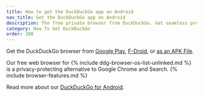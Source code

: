 ```yaml
---
title: How to get the DuckDuckGo app on Android
nav_title: Get the DuckDuckGo app on Android
description: The free private browser from DuckDuckGo. Get seamless protection while you search and browse, plus access to tracking protection for emails you receive.
category: How To Get DuckDuckGo
order: 200
---
```


Get the DuckDuckGo browser from [Google Play](https://play.google.com/store/apps/details?id=com.duckduckgo.mobile.android), [F-Droid](https://f-droid.org/packages/com.duckduckgo.mobile.android/), or [as an APK File](https://github.com/duckduckgo/Android/releases).

Our free web browser for {% include ddg-browser-os-list-unlinked.md %} is a privacy-protecting alternative to Google Chrome and Search. {% include browser-features.md %}

Read more about our [DuckDuckGo for Android](https://duckduckgo.com/app).

